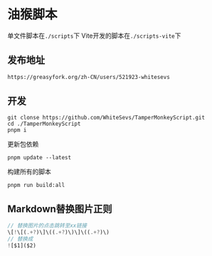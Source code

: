 # 油猴脚本

单文件脚本在`./scripts`下
Vite开发的脚本在`./scripts-vite`下

## 发布地址

```html
https://greasyfork.org/zh-CN/users/521923-whitesevs
```

## 开发

```text
git clonse https://github.com/WhiteSevs/TamperMonkeyScript.git
cd ./TamperMonkeyScript
pnpm i
```

更新包依赖

```text
pnpm update --latest
```

构建所有的脚本

```text
pnpm run build:all
```

## Markdown替换图片正则

```js
// 替换图片的点击跳转至xx链接
\[!\[(.+?)\]\((.+?)\)\]\((.+?)\)
// 替换成
![$1]($2)
```
